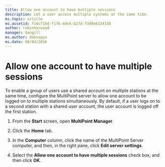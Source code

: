 ```yaml
---
title: Allow one account to have multiple sessions
description: Let a user access multiple systems at the same time.
ms.topic: article
ms.assetid: f14cf1bd-f176-4de4-b27d-f3d8e6334158
author: robinharwood
manager: dongill
ms.author: daknappe
ms.date: 08/04/2016
---
```

# Allow one account to have multiple sessions
To enable a group of users use a shared account on multiple stations at the same time, configure the MultiPoint server to allow one account to be logged on to multiple stations simultaneously. By default, if a user logs on to a second station with a shared user account, the user account is logged off the first station.

1.  From the **Start** screen, open **MultiPoint Manager**.

2.  Click the **Home** tab.

3.  In the **Computer** column, click the name of the MultiPoint Server computer, and then, in the right pane, click **Edit server settings**.

4.  Select the **Allow one account to have multiple sessions** check box, and then click **OK**.

